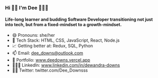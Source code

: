 ### Hi 👋🏾 I'm Dee 👩🏾‍💻 
#### Life-long learner and budding Software Developer transitioning not just into tech, but from a fixed-mindset to a growth-mindset. 

- 😄 Pronouns: she/her
- 🥞 Tech Stack: HTML, CSS, JavaScript, React, Node.js
- 📈 Getting better at: Redux, SQL, Python
- 📫 Email: dee_downs@outlook.com 
- 💼 Portfolio: www.deedowns.vercel.app
- 👩🏾‍💼 LinkedIn: www.linkedin.com/in/dewandra-downs
- 🤳🏾 Twitter: twitter.com/Dee_Downsss

